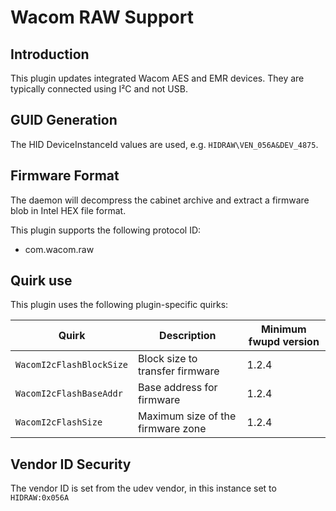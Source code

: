 Wacom RAW Support
=================

Introduction
------------

This plugin updates integrated Wacom AES and EMR devices. They are typically
connected using I²C and not USB.

GUID Generation
---------------

The HID DeviceInstanceId values are used, e.g. `HIDRAW\VEN_056A&DEV_4875`.

Firmware Format
---------------

The daemon will decompress the cabinet archive and extract a firmware blob in
Intel HEX file format.

This plugin supports the following protocol ID:

 * com.wacom.raw

Quirk use
---------
This plugin uses the following plugin-specific quirks:

| Quirk                   | Description                         | Minimum fwupd version |
|-------------------------|-------------------------------------|-----------------------|
| `WacomI2cFlashBlockSize`| Block size to transfer firmware     | 1.2.4                 |
| `WacomI2cFlashBaseAddr` | Base address for firmware           | 1.2.4                 |
| `WacomI2cFlashSize`     | Maximum size of the firmware zone   | 1.2.4                 |

Vendor ID Security
------------------

The vendor ID is set from the udev vendor, in this instance set to `HIDRAW:0x056A`
